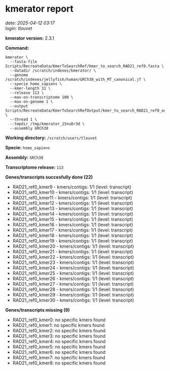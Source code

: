 # kmerator report
*date: 2025-04-12 03:17*  
*login: tlouvet*

**kmerator version:** 2.3.1

**Command:**

```
kmerator \
  --fasta-file Scripts/RecreateData/KmerToSearchRef/kmer_to_search_RAD21_ref0.fasta \
  --datadir /scratch/indexes/kmerator/ \
  --genome /scratch/indexes/jellyfish/human/GRCh38_with_MT_canonical.jf \
  --specie homo_sapiens \
  --kmer-length 31 \
  --release 113 \
  --max-on-transcriptome 100 \
  --max-on-genome 1 \
  --output Scripts/RecreateData/KmerToSearchRefOutput/kmer_to_search_RAD21_ref0_output \
  --thread 1 \
  --tmpdir /tmp/kmerator_15nu8r3d \
  --assembly GRCh38
```

**Working directory:** `/scratch/users/tlouvet`

**Specie:** `homo_sapiens`

**Assembly:** `GRCh38`

**Transcriptome release:** `113`

**Genes/transcripts succesfully done (22)**

- RAD21_ref0_kmer9 - kmers/contigs: 1/1 (level: transcript)
- RAD21_ref0_kmer10 - kmers/contigs: 1/1 (level: transcript)
- RAD21_ref0_kmer11 - kmers/contigs: 1/1 (level: transcript)
- RAD21_ref0_kmer12 - kmers/contigs: 1/1 (level: transcript)
- RAD21_ref0_kmer13 - kmers/contigs: 1/1 (level: transcript)
- RAD21_ref0_kmer14 - kmers/contigs: 1/1 (level: transcript)
- RAD21_ref0_kmer15 - kmers/contigs: 1/1 (level: transcript)
- RAD21_ref0_kmer16 - kmers/contigs: 1/1 (level: transcript)
- RAD21_ref0_kmer17 - kmers/contigs: 1/1 (level: transcript)
- RAD21_ref0_kmer18 - kmers/contigs: 1/1 (level: transcript)
- RAD21_ref0_kmer19 - kmers/contigs: 1/1 (level: transcript)
- RAD21_ref0_kmer20 - kmers/contigs: 1/1 (level: transcript)
- RAD21_ref0_kmer21 - kmers/contigs: 1/1 (level: transcript)
- RAD21_ref0_kmer22 - kmers/contigs: 1/1 (level: transcript)
- RAD21_ref0_kmer23 - kmers/contigs: 1/1 (level: transcript)
- RAD21_ref0_kmer24 - kmers/contigs: 1/1 (level: transcript)
- RAD21_ref0_kmer25 - kmers/contigs: 1/1 (level: transcript)
- RAD21_ref0_kmer26 - kmers/contigs: 1/1 (level: transcript)
- RAD21_ref0_kmer27 - kmers/contigs: 1/1 (level: transcript)
- RAD21_ref0_kmer28 - kmers/contigs: 1/1 (level: transcript)
- RAD21_ref0_kmer29 - kmers/contigs: 1/1 (level: transcript)
- RAD21_ref0_kmer30 - kmers/contigs: 1/1 (level: transcript)


**Genes/transcripts missing (9)**

- RAD21_ref0_kmer0: no specific kmers found
- RAD21_ref0_kmer1: no specific kmers found
- RAD21_ref0_kmer2: no specific kmers found
- RAD21_ref0_kmer3: no specific kmers found
- RAD21_ref0_kmer4: no specific kmers found
- RAD21_ref0_kmer5: no specific kmers found
- RAD21_ref0_kmer6: no specific kmers found
- RAD21_ref0_kmer7: no specific kmers found
- RAD21_ref0_kmer8: no specific kmers found
